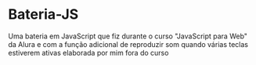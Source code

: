 # Bateria-JS
Uma bateria em JavaScript que fiz durante o curso "JavaScript para Web" da Alura e com a função adicional de reproduzir som quando várias teclas estiverem ativas elaborada por mim fora do curso

